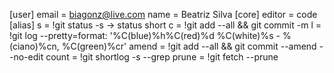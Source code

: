 [user]
	email = biagonz@live.com
	name = Beatriz Silva
[core]
	editor = code
[alias]
  s = !git status -s -> status short
  c = !git add --all && git commit -m
  l = !git log --pretty=format: '%C(blue)%h%C(red)%d %C(white)%s - %(ciano)%cn, %C(green)%cr'
  amend = !git add --all && git commit --amend --no-edit
  count = !git shortlog -s --grep
  prune = !git fetch --prune